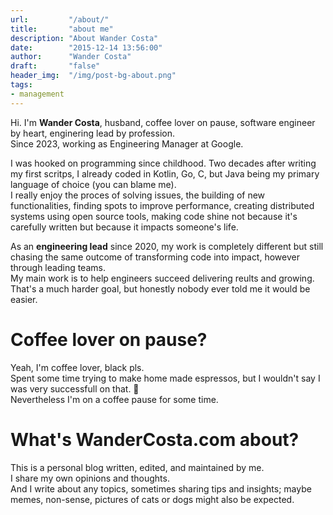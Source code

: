 ```yaml
---
url:         "/about/"
title:       "about me"
description: "About Wander Costa"
date:        "2015-12-14 13:56:00"
author:      "Wander Costa"
draft:       "false"
header_img:  "/img/post-bg-about.png"
tags:
- management
---
```


Hi. I'm **Wander Costa**, husband, coffee lover on pause,
software engineer by heart, enginering lead by profession. \
Since 2023, working as Engineering Manager at Google.

I was hooked on programming since childhood. Two decades after writing my first scritps, I already coded in Kotlin, Go, C, but Java being my primary language of choice (you can blame me). \
I really enjoy the proces of solving issues, the building of new functionalities, finding spots to improve performance, creating distributed systems using open source tools, making code shine not because it's carefully written but because it impacts someone's life.

As an **engineering lead** since 2020, my work is completely different but still chasing the same outcome of transforming code into impact, however through leading teams. \
My main work is to help engineers succeed delivering reults and growing. That's a much harder goal, but honestly nobody ever told me it would be easier.

# Coffee lover on pause?
Yeah, I'm coffee lover, black pls. \
Spent some time trying to make home made espressos, but I wouldn't say I was very successfull on that. :grimacing: \
Nevertheless I'm on a coffee pause for some time.

# What's WanderCosta.com about?
This is a personal blog written, edited, and maintained by me. \
I share my own opinions and thoughts. \
And I write about any topics, sometimes sharing tips and insights; maybe memes, non-sense, pictures of cats or dogs might also be expected.